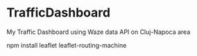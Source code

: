 # TrafficDashboard
My Traffic Dashboard using Waze data API on Cluj-Napoca area

npm install leaflet leaflet-routing-machine
